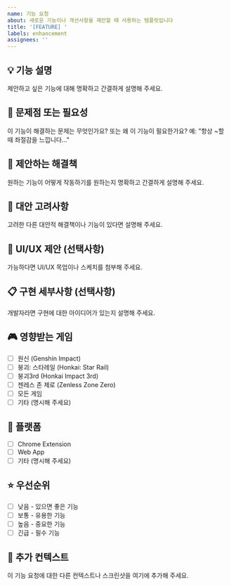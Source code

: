 ```yaml
---
name: 기능 요청
about: 새로운 기능이나 개선사항을 제안할 때 사용하는 템플릿입니다
title: '[FEATURE] '
labels: enhancement
assignees: ''
---
```


## 💡 기능 설명

제안하고 싶은 기능에 대해 명확하고 간결하게 설명해 주세요.

## 🎯 문제점 또는 필요성

이 기능이 해결하는 문제는 무엇인가요? 또는 왜 이 기능이 필요한가요?
예: "항상 ~할 때 좌절감을 느낍니다..."

## 💭 제안하는 해결책

원하는 기능이 어떻게 작동하기를 원하는지 명확하고 간결하게 설명해 주세요.

## 🔄 대안 고려사항

고려한 다른 대안적 해결책이나 기능이 있다면 설명해 주세요.

## 🎨 UI/UX 제안 (선택사항)

가능하다면 UI/UX 목업이나 스케치를 첨부해 주세요.

## 📋 구현 세부사항 (선택사항)

개발자라면 구현에 대한 아이디어가 있는지 설명해 주세요.

## 🎮 영향받는 게임

- [ ] 원신 (Genshin Impact)
- [ ] 붕괴: 스타레일 (Honkai: Star Rail)
- [ ] 붕괴3rd (Honkai Impact 3rd)
- [ ] 젠레스 존 제로 (Zenless Zone Zero)
- [ ] 모든 게임
- [ ] 기타 (명시해 주세요)

## 📱 플랫폼

- [ ] Chrome Extension
- [ ] Web App
- [ ] 기타 (명시해 주세요)

## ⭐ 우선순위

- [ ] 낮음 - 있으면 좋은 기능
- [ ] 보통 - 유용한 기능
- [ ] 높음 - 중요한 기능
- [ ] 긴급 - 필수 기능

## 📝 추가 컨텍스트

이 기능 요청에 대한 다른 컨텍스트나 스크린샷을 여기에 추가해 주세요.
